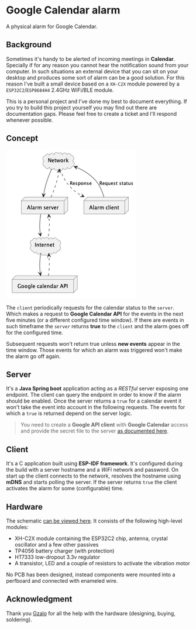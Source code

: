 # Google Calendar alarm

A physical alarm for Google Calendar.

## Background

Sometimes it's handy to be alerted of incoming meetings in **Calendar**.
Specially if for any reason you cannot hear the notification sound from your computer.
In such situations an external device that you can sit on your desktop and produces some sort of alarm can be a good solution.
For this reason I've built a small device based on a `XH-C2X` module powered by a `ESP32C2`/`ESP8684H4` 2.4GHz WiFi/BLE module.

This is a personal project and I've done my best to document everything.
If you try to build this project yourself you may find out there are documentation gaps.
Please feel free to create a ticket and I'll respond whenever possible.

## Concept

![concept](doc/concept.png)

The `client` periodically requests for the calendar status to the `server`. Which makes a request to **Google Calendar API** for the events in the next five minutes (or a different configured time window). If there are events in such timeframe the `server` returns **true** to the `client` and the alarm goes off for the configured time.

Subsequent requests won't return true unless **new events** appear in the time window. Those events for which an alarm was triggered won't make the alarm go off again.

## Server

It's a **Java Spring boot** application acting as a *RESTful* server exposing one endpoint.
The client can query the endpoint in order to know if the alarm should be enabled.
Once the server returns a `true` for a calendar event it won't take the event into account in the following requests.
The events for which a `true` is returned depend on the server logic.

> You need to create a **Google API client** with **Google Calendar** access and provide the secret file to the server [as documented here](server/README.md).

## Client

It's a C application built using **ESP-IDF framework**.
It's configured during the build with a server hostname and a _WiFi_ network and password.
On start up the client connects to the network, resolves the hostname using **mDNS** and starts polling the server.
If the server returns `true` the client activates the alarm for some (configurable) time.

## Hardware

The schematic [can be viewed here](hardware/schematic.png). It consists of the following high-level modules:
- XH-C2X module containing the ESP32C2 chip, antenna, crystal oscillator and a few other passives
- TP4056 battery charger (with protection)
- HT7333 low-dropout 3.3v regulator
- A transistor, LED and a couple of resistors to activate the vibration motor

No PCB has been designed, instead components were mounted into a perfboard and connected with enameled wire. 

## Acknowledgment

Thank you [Gzalo](https://github.com/gzalo) for all the help with the hardware (designing, buying, soldering).
